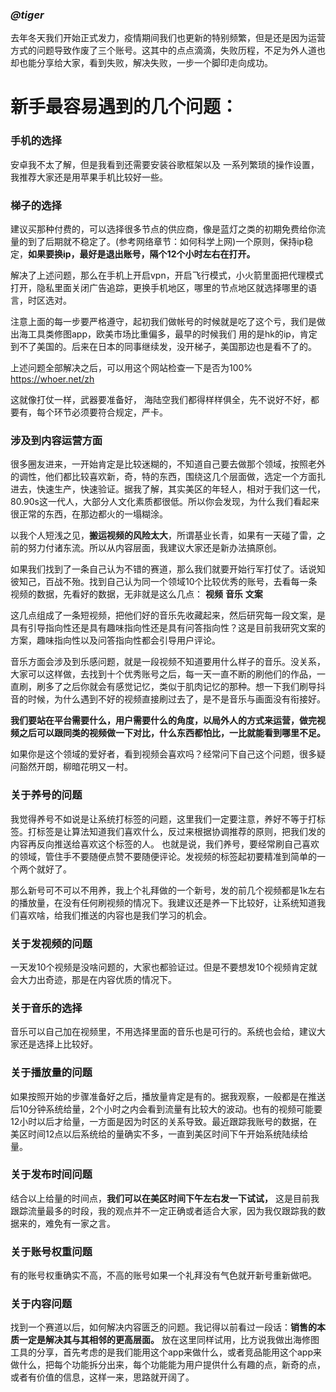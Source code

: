 ### _@tiger_
去年冬天我们开始正式发力，疫情期间我们也更新的特别频繁，但是还是因为运营方式的问题导致作废了三个账号。这其中的点点滴滴，失败历程，不足为外人道也却也能分享给大家，看到失败，解决失败，一步一个脚印走向成功。

# 新手最容易遇到的几个问题：

### **手机的选择**
安卓我不太了解，但是我看到还需要安装谷歌框架以及 一系列繁琐的操作设置，我推荐大家还是用苹果手机比较好一些。

### **梯子的选择**
建议买那种付费的，可以选择很多节点的供应商，像是蓝灯之类的初期免费给你流量的到了后期就不稳定了。(参考网络章节：如何科学上网)一个原则，保持ip稳定，**如果要换ip，最好是退出账号，隔个12个小时左右在打开。**

解决了上述问题，那么在手机上开启vpn，开启飞行模式，小火箭里面把代理模式打开，隐私里面关闭广告追踪，更换手机地区，哪里的节点地区就选择哪里的语言，时区选对。

注意上面的每一步要严格遵守，起初我们做帐号的时候就是吃了这个亏，我们是做出海工具类修图app，欧美市场比重偏多，最早的时候我们 用的是hk的ip，肯定到不了美国的。后来在日本的同事继续发，没开梯子，美国那边也是看不了的。

上述问题全部解决之后，可以用这个网站检查一下是否为100% https://whoer.net/zh  

这就像打仗一样，武器要准备好， 海陆空我们都得样样俱全，先不说好不好，都要有，每个环节必须要符合规定，严卡。

### **涉及到内容运营方面**
很多圈友进来，一开始肯定是比较迷糊的，不知道自己要去做那个领域，按照老外的调性，他们都比较喜欢新，奇，特的东西，围绕这几个层面做，选定一个方面扎进去，快速生产，快速验证。据我了解，其实美区的年轻人，相对于我们这一代，80.90s这一代人，大部分人文化素质都很低。所以你会发现，为什么我们看起来很正常的东西，在那边都火的一塌糊涂。

以我个人短浅之见，**搬运视频的风险太大**，所谓基业长青，如果有一天碰了雷，之前的努力付诸东流。所以从内容层面，我建议大家还是新办法搞原创。

如果我们找到了一条自己认为不错的赛道，那么我们就要开始行军打仗了。话说知彼知己，百战不殆。找到自己认为同一个领域10个比较优秀的账号，去看每一条视频的数据，先看好的数据，无非就是这么几点：
**视频**
**音乐**
**文案**

这几点组成了一条短视频，把他们好的音乐先收藏起来，然后研究每一段文案，是具有引导指向性还是具有趣味指向性还是具有问答指向性？这是目前我研究文案的方案，趣味指向性以及问答指向性都会引导用户评论。

音乐方面会涉及到乐感问题，就是一段视频不知道要用什么样子的音乐。没关系，大家可以这样做，去找到十个优秀账号之后，每一天一直不断的刷他们的作品，一直刷，刷多了之后你就会有感觉记忆，类似于肌肉记忆的那种。想一下我们刷导抖音的时候，为什么遇到不好的视频直接刷过去了，是不是音乐与画面没有衔接好。

**我们要站在平台需要什么，用户需要什么的角度，以局外人的方式来运营，做完视频之后可以跟同类的视频做一下对比，什么东西都怕比，一比就能看到哪里不足。**

如果你是这个领域的爱好者，看到视频会喜欢吗？经常问下自己这个问题，很多疑问豁然开朗，柳暗花明又一村。

### 关于养号的问题

我觉得养号不如说是让系统打标签的问题，这里我们一定要注意，养好不等于打标签。打标签是让算法知道我们喜欢什么，反过来根据协调推荐的原则，把我们发的内容再反向推送给喜欢这个标签的人。
也就是说，我们养号，要经常刷自己喜欢的领域，管住手不要随便点赞不要随便评论。发视频的标签起初要精准到简单的一个两个就好了。

那么新号可不可以不用养，我上个礼拜做的一个新号，发的前几个视频都是1k左右的播放量，在没有任何刷视频的情况下。我建议还是养一下比较好，让系统知道我们喜欢啥，给我们推送的内容也是我们学习的机会。

### 关于发视频的问题

一天发10个视频是没啥问题的，大家也都验证过。但是不要想发10个视频肯定就会大力出奇迹，那是在内容优质的情况下。

### 关于音乐的选择

音乐可以自己加在视频里，不用选择里面的音乐也是可行的。系统也会给，建议大家还是选择上比较好。

### 关于播放量的问题

如果按照开始的步骤准备好之后，播放量肯定是有的。据我观察，一般都是在推送后10分钟系统给量，2个小时之内会看到流量有比较大的波动。也有的视频可能要12小时以后才给量，一方面是因为时区的关系导致。最近跟踪我账号的数据，在美区时间12点以后系统给的量确实不多，一直到美区时间下午开始系统陆续给量。

### 关于发布时间问题

结合以上给量的时间点，**我们可以在美区时间下午左右发一下试试，** 这是目前我跟踪流量最多的时段，我的观点并不一定正确或者适合大家，因为我仅跟踪我的数据来的，难免有一家之言。

### 关于账号权重问题

有的账号权重确实不高，不高的账号如果一个礼拜没有气色就开新号重新做吧。

### 关于内容问题

找到一个赛道以后，如何解决内容匮乏的问题。我记得以前看过一段话：**销售的本质一定是解决其与其相邻的更高层面。** 放在这里同样试用，比方说我做出海修图工具的分享，首先考虑的是我们能用这个app来做什么，或者竞品能用这个app来做什么，把每个功能拆分出来，每个功能能为用户提供什么有趣的点，新奇的点，或者有价值的信息，这样一来，思路就开阔了。



